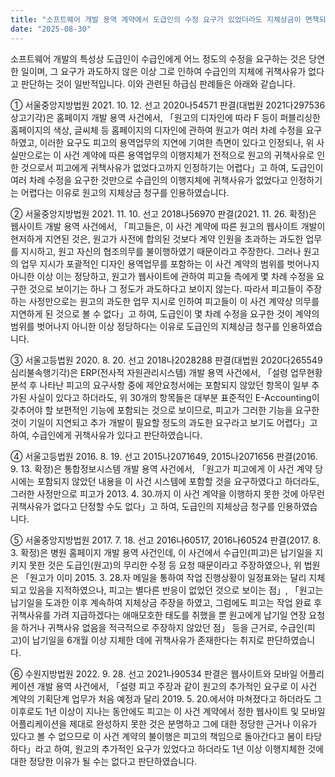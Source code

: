 ```yaml
---
title: "소프트웨어 개발 용역 계약에서 도급인의 수정 요구가 있었더라도 지체상금이 면책되지 않는다는 판례"
date: "2025-08-30"
---
```


소프트웨어 개발의 특성상 도급인이 수급인에게 어느 정도의 수정을 요구하는 것은 당연한 일이며, 그 요구가 과도하지 않은 이상 그로 인하여 수급인의 지체에 귀책사유가 없다고 판단하는 것이 일반적입니다. 이와 관련된 하급심 판례들은 아래와 같습니다.

① 서울중앙지방법원 2021. 10. 12. 선고 2020나54571 판결(대법원 2021다297536 상고기각)은 홈페이지 개발 용역 사건에서, 「원고의 디자인에 따라 F 등이 퍼블리싱한 홈페이지의 색상, 글씨체 등 홈페이지의 디자인에 관하여 원고가 여러 차례 수정을 요구하였고, 이러한 요구도 피고의 용역업무의 지연에 기여한 측면이 있다고 인정되나, 위 사실만으로는 이 사건 계약에 따른 용역업무의 이행지체가 전적으로 원고의 귀책사유로 인한 것으로서 피고에게 귀책사유가 없었다고까지 인정하기는 어렵다」고 하여, 도급인이 여러 차례 수정을 요구한 것만으로 수급인의 이행지체에 귀책사유가 없었다고 인정하기는 어렵다는 이유로 원고의 지체상금 청구를 인용하였습니다.

② 서울중앙지방법원 2021. 11. 10. 선고 2018나56970 판결(2021. 11. 26. 확정)은 웹사이트 개발 용역 사건에서, 「피고들은, 이 사건 계약에 따른 원고의 웹사이트 개발이 현저하게 지연된 것은, 원고가 사전에 합의된 것보다 계약 인원을 초과하는 과도한 업무를 지시하고, 원고 자신의 협조의무를 불이행하였기 때문이라고 주장한다. 그러나 원고의 업무 지시가 포괄적인 디자인 용역업무를 포함하는 이 사건 계약의 범위를 벗어나지 아니한 이상 이는 정당하고, 원고가 웹사이트에 관하여 피고들 측에게 몇 차례 수정을 요구한 것으로 보이기는 하나 그 정도가 과도하다고 보이지 않는다. 따라서 피고들이 주장하는 사정만으로는 원고의 과도한 업무 지시로 인하여 피고들이 이 사건 계약상 의무를 지연하게 된 것으로 볼 수 없다」고 하여, 도급인이 몇 차례 수정을 요구한 것이 계약의 범위를 벗어나지 아니한 이상 정당하다는 이유로 도급인의 지체상금 청구를 인용하였습니다.

③ 서울고등법원 2020. 8. 20. 선고 2018나2028288 판결(대법원 2020다265549 심리불속행기각)은 ERP(전사적 자원관리시스템) 개발 용역 사건에서, 「설령 업무현황 분석 후 나타난 피고의 요구사항 중에 제안요청서에는 포함되지 않았던 항목이 일부 추가된 사실이 있다고 하더라도, 위 30개의 항목들은 대부분 표준적인 E-Accounting이 갖추어야 할 보편적인 기능에 포함되는 것으로 보이므로, 피고가 그러한 기능을 요구한 것이 기일이 지연되고 추가 개발이 필요할 정도의 과도한 요구라고 보기도 어렵다」고 하여, 수급인에게 귀책사유가 있다고 판단하였습니다.

④ 서울고등법원 2016. 8. 19. 선고 2015나2071649, 2015나2071656 판결(2016. 9. 13. 확정)은 통합정보시스템 개발 용역 사건에서, 「원고가 피고에게 이 사건 계약 당시에는 포함되지 않았던 내용을 이 사건 시스템에 포함할 것을 요구하였다고 하더라도, 그러한 사정만으로 피고가 2013. 4. 30.까지 이 사건 계약을 이행하지 못한 것에 아무런 귀책사유가 없다고 단정할 수도 없다」고 하여, 도급인의 지체상금 청구를 인용하였습니다.

⑤ 서울중앙지방법원 2017. 7. 18. 선고 2016나60517, 2016나60524 판결(2017. 8. 3. 확정)은 병원 홈페이지 개발 용역 사건인데, 이 사건에서 수급인(피고)은 납기일을 지키지 못한 것은 도급인(원고)의 무리한 수정 등 요청 때문이라고 주장하였으나, 위 법원은 「원고가 이미 2015. 3. 28.자 메일을 통하여 작업 진행상황이 일정표와는 달리 지체되고 있음을 지적하였으나, 피고는 별다른 반응이 없었던 것으로 보이는 점」, 「원고는 납기일을 도과한 이후 계속하여 지체상금 주장을 하였고, 그럼에도 피고는 작업 완료 후 귀책사유를 가려 지급하겠다는 애매모호한 태도를 취했을 뿐 원고에게 납기일 연장 요청을 하거나 귀책사유 없음을 적극적으로 주장하지 않았던 점」 등을 근거로, 수급인(피고)이 납기일을 6개월 이상 지체한 데에 귀책사유가 존재한다는 취지로 판단하였습니다.

⑥ 수원지방법원 2022. 9. 28. 선고 2021나90534 판결은 웹사이트와 모바일 어플리케이션 개발 용역 사건에서, 「설령 피고 주장과 같이 원고의 추가적인 요구로 이 사건 계약의 기획단계 업무가 처음 예정과 달리 2019. 5. 20.에서야 마쳐졌다고 하더라도 그 이후로도 1년 이상이 지나는 동안에도 피고는 이 사건 계약에서 정한 웹사이트 및 모바일 어플리케이션을 제대로 완성하지 못한 것은 분명하고 그에 대한 정당한 근거나 이유가 있다고 볼 수 없으므로 이 사건 계약의 불이행은 피고의 책임으로 돌아간다고 봄이 타당하다」라고 하여, 원고의 추가적인 요구가 있었다고 하더라도 1년 이상 이행지체한 것에 대한 정당한 이유가 될 수는 없다고 판단하였습니다.